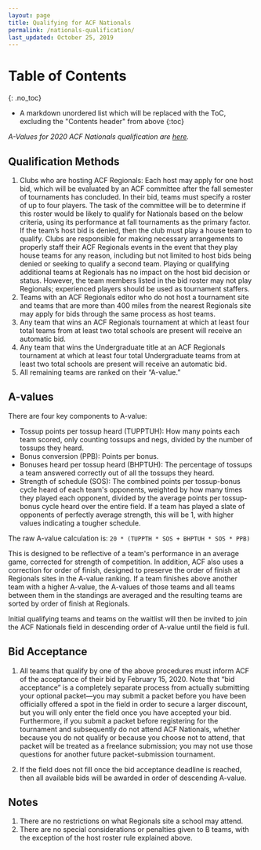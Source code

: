 ```yaml
---
layout: page
title: Qualifying for ACF Nationals
permalink: /nationals-qualification/
last_updated: October 25, 2019
---
```


# Table of Contents
{: .no_toc}
* A markdown unordered list which will be replaced with the ToC, excluding the "Contents header" from above
{:toc}

*A-Values for 2020 ACF Nationals qualification are [here](/a-values).*

## Qualification Methods
1. Clubs who are hosting ACF Regionals: Each host may apply for one host bid, which will be evaluated by an ACF committee after the fall semester of tournaments has concluded. In their bid, teams must specify a roster of up to four players. The task of the committee will be to determine if this roster would be likely to qualify for Nationals based on the below criteria, using its performance at fall tournaments as the primary factor. If the team’s host bid is denied, then the club must play a house team to qualify. Clubs are responsible for making necessary arrangements to properly staff their ACF Regionals events in the event that they play house teams for any reason, including but not limited to host bids being denied or seeking to qualify a second team. Playing or qualifying additional teams at Regionals has no impact on the host bid decision or status. However, the team members listed in the bid roster may not play Regionals; experienced players should be used as tournament staffers.
1. Teams with an ACF Regionals editor who do not host a tournament site and teams that are more than 400 miles from the nearest Regionals site may apply for bids through the same process as host teams.
2. Any team that wins an ACF Regionals tournament at which at least four total teams from at least two total schools are present will receive an automatic bid.
3. Any team that wins the Undergraduate title at an ACF Regionals tournament at which at least four total Undergraduate teams from at least two total schools are present will receive an automatic bid.
4. All remaining teams are ranked on their “A-value.”

## A-values
There are four key components to A-value:
- Tossup points per tossup heard (TUPPTUH): How many points each team scored, only counting tossups and negs, divided by the number of tossups they heard.
- Bonus conversion (PPB): Points per bonus.
- Bonuses heard per tossup heard (BHPTUH): The percentage of tossups a team answered correctly out of all the tossups they heard.
- Strength of schedule (SOS): The combined points per tossup-bonus cycle heard of each team's opponents, weighted by how many times they played each opponent, divided by the average points per tossup-bonus cycle heard over the entire field. If a team has played a slate of opponents of perfectly average strength, this will be 1, with higher values indicating a tougher schedule.

The raw A-value calculation is:
`20 * (TUPPTH * SOS + BHPTUH * SOS * PPB)`

This is designed to be reflective of a team's performance in an average game, corrected for strength of competition. In addition, ACF also uses a correction for order of finish, designed to preserve the order of finish at Regionals sites in the A-value ranking. If a team finishes above another team with a higher A-value, the A-values of those teams and all teams between them in the standings are averaged and the resulting teams are sorted by order of finish at Regionals.

Initial qualifying teams and teams on the waitlist will then be invited to join the ACF Nationals field in descending order of A-value until the field is full.

## Bid Acceptance
1. All teams that qualify by one of the above procedures must inform ACF of the acceptance of their bid by February 15, 2020. Note that “bid acceptance” is a completely separate process from actually submitting your optional packet—you may submit a packet before you have been officially offered a spot in the field in order to secure a larger discount, but you will only enter the field once you have accepted your bid. Furthermore, if you submit a packet before registering for the tournament and subsequently do not attend ACF Nationals, whether because you do not qualify or because you choose not to attend, that packet will be treated as a freelance submission; you may not use those questions for another future packet-submission tournament.

2. If the field does not fill once the bid acceptance deadline is reached, then all available bids will be awarded in order of descending A-value.

## Notes
1. There are no restrictions on what Regionals site a school may attend.
2. There are no special considerations or penalties given to B teams, with the exception of the host roster rule explained above.
